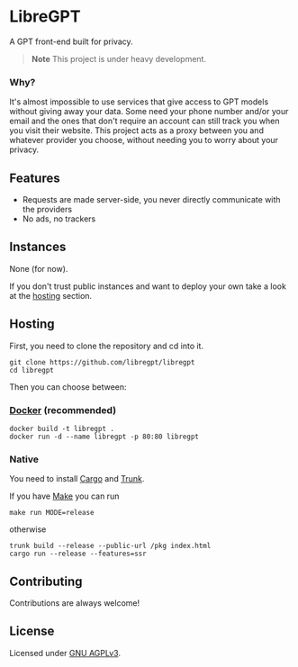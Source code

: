 # LibreGPT

A GPT front-end built for privacy.

> **Note**
> This project is under heavy development.

### Why?

It's almost impossible to use services that give access to GPT models without giving away your data.
Some need your phone number and/or your email and the ones that don't require an account can still track you when you visit their website.
This project acts as a proxy between you and whatever provider you choose, without needing you to worry about your privacy.

## Features

- Requests are made server-side, you never directly communicate with the providers
- No ads, no trackers

## Instances

None (for now).

If you don't trust public instances and want to deploy your own take a look at the [hosting](#hosting) section.

## Hosting

First, you need to clone the repository and cd into it.

```shell
git clone https://github.com/libregpt/libregpt
cd libregpt
```

Then you can choose between:

### [Docker](https://www.docker.com) (recommended)

```shell
docker build -t libregpt .
docker run -d --name libregpt -p 80:80 libregpt
```

### Native

You need to install [Cargo](https://doc.rust-lang.org/stable/cargo/) and [Trunk](https://trunkrs.dev).

If you have [Make](https://www.gnu.org/software/make/) you can run

```shell
make run MODE=release
```

otherwise

```shell
trunk build --release --public-url /pkg index.html
cargo run --release --features=ssr
```

## Contributing

Contributions are always welcome!

## License

Licensed under [GNU AGPLv3](LICENSE).
